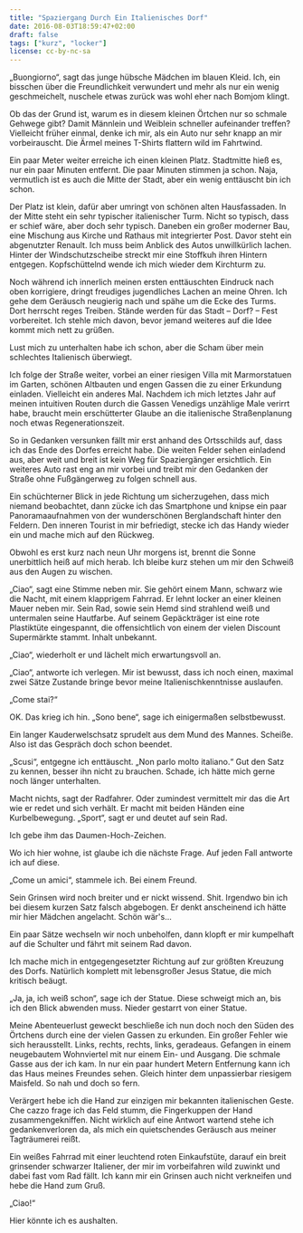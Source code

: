 ```yaml
---
title: "Spaziergang Durch Ein Italienisches Dorf"
date: 2016-08-03T18:59:47+02:00
draft: false
tags: ["kurz", "locker"]
license: cc-by-nc-sa
---
```


„Buongiorno“, sagt das junge hübsche Mädchen im blauen Kleid. Ich, ein bisschen über die Freundlichkeit verwundert und mehr als nur ein wenig geschmeichelt, nuschele etwas zurück was wohl eher nach Bomjom klingt.

Ob das der Grund ist, warum es in diesem kleinen Örtchen nur so schmale Gehwege gibt? Damit Männlein und Weiblein schneller aufeinander treffen? Vielleicht früher einmal, denke ich mir, als ein Auto nur sehr knapp an mir vorbeirauscht. Die Ärmel meines T-Shirts flattern wild im Fahrtwind.

Ein paar Meter weiter erreiche ich einen kleinen Platz. Stadtmitte hieß es, nur ein paar Minuten entfernt. Die paar Minuten stimmen ja schon. Naja, vermutlich ist es auch die Mitte der Stadt, aber ein wenig enttäuscht bin ich schon.

Der Platz ist klein, dafür aber umringt von schönen alten Hausfassaden. In der Mitte steht ein sehr typischer italienischer Turm. Nicht so typisch, dass er schief wäre, aber doch sehr typisch. Daneben ein großer moderner Bau, eine Mischung aus Kirche und Rathaus mit integrierter Post. Davor steht ein abgenutzter Renault. Ich muss beim Anblick des Autos unwillkürlich lachen. Hinter der Windschutzscheibe streckt mir eine Stoffkuh ihren Hintern entgegen. Kopfschüttelnd wende ich mich wieder dem Kirchturm zu.

Noch während ich innerlich meinen ersten enttäuschten Eindruck nach oben korrigiere, dringt freudiges jugendliches Lachen an meine Ohren. Ich gehe dem Geräusch neugierig nach und spähe um die Ecke des Turms. Dort herrscht reges Treiben. Stände werden für das Stadt – Dorf? – Fest vorbereitet. Ich stehle mich davon, bevor jemand weiteres auf die Idee kommt mich nett zu grüßen.

Lust mich zu unterhalten habe ich schon, aber die Scham über mein schlechtes Italienisch überwiegt.

Ich folge der Straße weiter, vorbei an einer riesigen Villa mit Marmorstatuen im Garten, schönen Altbauten und engen Gassen die zu einer Erkundung einladen. Vielleicht ein anderes Mal. Nachdem ich mich letztes Jahr auf meinen intuitiven Routen durch die Gassen Venedigs unzählige Male verirrt habe, braucht mein erschütterter Glaube an die italienische Straßenplanung noch etwas Regenerationszeit.

So in Gedanken versunken fällt mir erst anhand des Ortsschilds auf, dass ich das Ende des Dorfes erreicht habe. Die weiten Felder sehen einladend aus, aber weit und breit ist kein Weg für Spaziergänger ersichtlich. Ein weiteres Auto rast eng an mir vorbei und treibt mir den Gedanken der Straße ohne Fußgängerweg zu folgen schnell aus.

Ein schüchterner Blick in jede Richtung um sicherzugehen, dass mich niemand beobachtet, dann zücke ich das Smartphone und knipse ein paar Panoramaaufnahmen von der wunderschönen Berglandschaft hinter den Feldern. Den inneren Tourist in mir befriedigt, stecke ich das Handy wieder ein und mache mich auf den Rückweg.

Obwohl es erst kurz nach neun Uhr morgens ist, brennt die Sonne unerbittlich heiß auf mich herab. Ich bleibe kurz stehen um mir den Schweiß aus den Augen zu wischen.

„Ciao“, sagt eine Stimme neben mir. Sie gehört einem Mann, schwarz wie die Nacht, mit einem klapprigem Fahrrad. Er lehnt locker an einer kleinen Mauer neben mir. Sein Rad, sowie sein Hemd sind strahlend weiß und untermalen seine Hautfarbe. Auf seinem Gepäckträger ist eine rote Plastiktüte eingespannt, die offensichtlich von einem der vielen Discount Supermärkte stammt. Inhalt unbekannt.

„Ciao“, wiederholt er und lächelt mich erwartungsvoll an.

„Ciao“, antworte ich verlegen. Mir ist bewusst, dass ich noch einen, maximal zwei Sätze Zustande bringe bevor meine Italienischkenntnisse auslaufen.

„Come stai?“

OK. Das krieg ich hin. „Sono bene“, sage ich einigermaßen selbstbewusst.

Ein langer Kauderwelschsatz sprudelt aus dem Mund des Mannes. Scheiße. Also ist das Gespräch doch schon beendet.

„Scusi“, entgegne ich enttäuscht. „Non parlo molto italiano.“ Gut den Satz zu kennen, besser ihn nicht zu brauchen. Schade, ich hätte mich gerne noch länger unterhalten.

Macht nichts, sagt der Radfahrer. Oder zumindest vermittelt mir das die Art wie er redet und sich verhält. Er macht mit beiden Händen eine Kurbelbewegung. „Sport“, sagt er und deutet auf sein Rad.

Ich gebe ihm das Daumen-Hoch-Zeichen.

Wo ich hier wohne, ist glaube ich die nächste Frage. Auf jeden Fall antworte ich auf diese.

„Come un amici“, stammele ich. Bei einem Freund.

Sein Grinsen wird noch breiter und er nickt wissend. Shit. Irgendwo bin ich bei diesem kurzen Satz falsch abgebogen. Er denkt anscheinend ich hätte mir hier Mädchen angelacht. Schön wär's...

Ein paar Sätze wechseln wir noch unbeholfen, dann klopft er mir kumpelhaft auf die Schulter und fährt mit seinem Rad davon.

Ich mache mich in entgegengesetzter Richtung auf zur größten Kreuzung des Dorfs. Natürlich komplett mit lebensgroßer Jesus Statue, die mich kritisch beäugt.

„Ja, ja, ich weiß schon“, sage ich der Statue. Diese schweigt mich an, bis ich den Blick abwenden muss. Nieder gestarrt von einer Statue.

Meine Abenteuerlust geweckt beschließe ich nun doch noch den Süden des Örtchens durch eine der vielen Gassen zu erkunden. Ein großer Fehler wie sich herausstellt. Links, rechts, rechts, links, geradeaus. Gefangen in einem neugebautem Wohnviertel mit nur einem Ein- und Ausgang. Die schmale Gasse aus der ich kam. In nur ein paar hundert Metern Entfernung kann ich das Haus meines Freundes sehen. Gleich hinter dem unpassierbar riesigem Maisfeld. So nah und doch so fern.

Verärgert hebe ich die Hand zur einzigen mir bekannten italienischen Geste. Che cazzo frage ich das Feld stumm, die Fingerkuppen der Hand zusammengekniffen. Nicht wirklich auf eine Antwort wartend stehe ich gedankenverloren da, als mich ein quietschendes Geräusch aus meiner Tagträumerei reißt.

Ein weißes Fahrrad mit einer leuchtend roten Einkaufstüte, darauf ein breit grinsender schwarzer Italiener, der mir im vorbeifahren wild zuwinkt und dabei fast vom Rad fällt. Ich kann mir ein Grinsen auch nicht verkneifen und hebe die Hand zum Gruß.

„Ciao!“

Hier könnte ich es aushalten.

